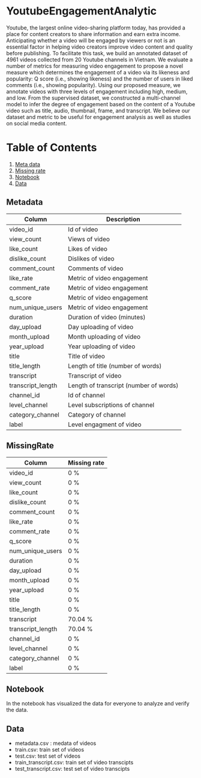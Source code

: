 # YoutubeEngagementAnalytic

  Youtube, the largest online video-sharing platform today, has provided a place for content creators to share information and earn extra income. Anticipating whether a video will be engaged by viewers or not is an essential factor in helping video creators improve video content and quality before publishing. To facilitate this task, we build an annotated dataset of 4961 videos collected from 20 Youtube channels in Vietnam. We evaluate a number of metrics for measuring video engagement to propose a novel measure which determines the engagement of a video via its likeness and popularity: Q score (i.e., showing likeness) and the number of users in liked comments (i.e., showing popularity). Using our proposed measure, we annotate videos with three levels of engagement including high, medium, and low. From the supervised dataset, we constructed a multi-channel model to infer the degree of engagement based on  the content of a Youtube video such as title, audio, thumbnail, frame, and transcript. We believe our dataset and metric to be useful for engagement analysis as well as studies on social media content.

# Table of Contents
1. [Meta data](#Metadata)
2. [Missing rate](#MissingRate)
3. [Notebook](#Notebook)
4. [Data](#Data)


## Metadata


| Column     | Description  |
| -------    | -----------  |
| video\_id  | Id of video       |
| view\_count | Views of video   |
| like\_count | Likes of video   |
| dislike\_count | Dislikes of video   |
| comment\_count | Comments of video   |
| like\_rate     | Metric of video engagement |
| comment\_rate     | Metric of video engagement |
| q\_score     | Metric of video engagement |
| num\_unique_users     | Metric of video engagement |
| duration | Duration of video (minutes)|
| day_upload | Day uploading of video|
| month_upload | Month uploading of video|
| year_upload | Year uploading of video|
| title | Title of video|
| title_length | Length of title (number of words)|
| transcript | Transcript of video|
| transcript_length | Length of transcript (number of words)|
| channel\_id | Id of channel |
| level\_channel | Level subscriptions of channel|
| category\_channel | Category of channel |
| label | Level engagment of video|

## MissingRate

| Column     | Missing rate |
| -------    | -----------  |
| video\_id  | 0 %     |
| view\_count |  0 % |
| like\_count |  0 %   |
| dislike\_count |  0 % |
| comment\_count |  0 % |
| like\_rate     |  0 % |
| comment\_rate     |  0 % |
| q\_score     |  0 % |
| num\_unique_users     |  0 % |
| duration |  0 %|
| day_upload |  0 % |
| month_upload |  0 %|
| year_upload |  0 %|
| title |  0 % |
| title_length |  0 %|
| transcript | 70.04 %|
| transcript_length | 70.04 %|
| channel\_id | 0 %|
| level\_channel | 0 % |
| category\_channel | 0 % |
| label | 0 % |


## Notebook

In the notebook has visualized the data for everyone to analyze and verify the data.

## Data

* metadata.csv : medata of videos
* train.csv: train set of videos
* test.csv: test set of videos
* train_transcript.csv: train set of video transcipts
* test_transcript.csv: test set of video transcipts
